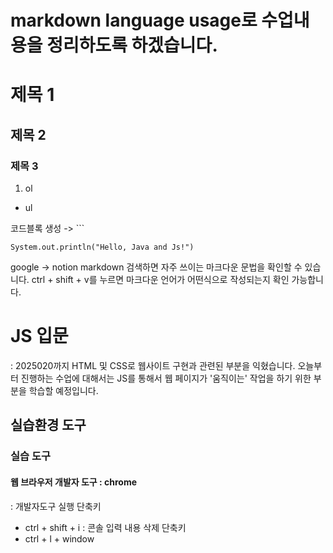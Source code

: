 #  markdown language usage로 수업내용을 정리하도록 하겠습니다.

# 제목 1
## 제목 2
### 제목 3
1. ol
- ul

코드블록 생성 -> ```
```
System.out.println("Hello, Java and Js!")
```

google -> notion markdown 검색하면 자주 쓰이는 마크다운 문법을 확인할 수 있습니다.
ctrl + shift + v를 누르면 마크다운 언어가 어떤식으로 작성되는지 확인 가능합니다.

# JS 입문
  : 2025020까지 HTML 및 CSS로 웹사이트 구현과 관련된 부분을 익혔습니다. 
  오늘부터 진행하는 수업에 대해서는 JS를 통해서 웹 페이지가 '움직이는' 작업을 하기 위한 부분을 학습할 예정입니다.

  ## 실습환경 도구
  ### 실습 도구
  #### 웹 브라우저 개발자 도구 : chrome
  : 개발자도구 실행 단축키 
  - ctrl + shift + i
  : 콘솔 입력 내용 삭제 단축키
  - ctrl + l + window